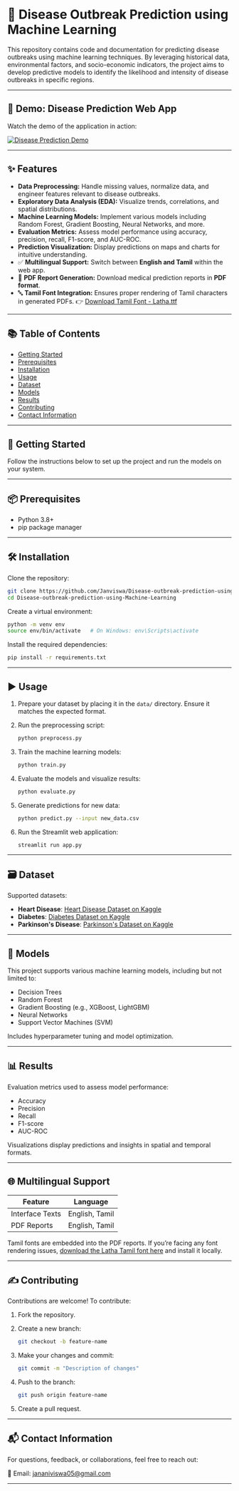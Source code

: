 # 🏪 Disease Outbreak Prediction using Machine Learning

This repository contains code and documentation for predicting disease outbreaks using machine learning techniques. By leveraging historical data, environmental factors, and socio-economic indicators, the project aims to develop predictive models to identify the likelihood and intensity of disease outbreaks in specific regions.

---

## 🎥 Demo: Disease Prediction Web App

Watch the demo of the application in action:

[![Disease Prediction Demo](https://youtu.be/Q9zsqP_l_GM)](https://youtu.be/Q9zsqP_l_GM)

---

## ✨ Features

* **Data Preprocessing:** Handle missing values, normalize data, and engineer features relevant to disease outbreaks.
* **Exploratory Data Analysis (EDA):** Visualize trends, correlations, and spatial distributions.
* **Machine Learning Models:** Implement various models including Random Forest, Gradient Boosting, Neural Networks, and more.
* **Evaluation Metrics:** Assess model performance using accuracy, precision, recall, F1-score, and AUC-ROC.
* **Prediction Visualization:** Display predictions on maps and charts for intuitive understanding.
* ✅ **Multilingual Support:** Switch between **English and Tamil** within the web app.
* 🧾 **PDF Report Generation:** Download medical prediction reports in **PDF format**.
* 🔤 **Tamil Font Integration:** Ensures proper rendering of Tamil characters in generated PDFs.
  👉 [Download Tamil Font - Latha.ttf](https://www.cdnfonts.com/latha.font)

---

## 📚 Table of Contents

* [Getting Started](#getting-started)
* [Prerequisites](#prerequisites)
* [Installation](#installation)
* [Usage](#usage)
* [Dataset](#dataset)
* [Models](#models)
* [Results](#results)
* [Contributing](#contributing)
* [Contact Information](#contact-information)

---

## 🚀 Getting Started

Follow the instructions below to set up the project and run the models on your system.

---

## 📦 Prerequisites

* Python 3.8+
* pip package manager

---

## 🛠️ Installation

Clone the repository:

```bash
git clone https://github.com/Janviswa/Disease-outbreak-prediction-using-Machine-Learning.git
cd Disease-outbreak-prediction-using-Machine-Learning
```

Create a virtual environment:

```bash
python -m venv env
source env/bin/activate   # On Windows: env\Scripts\activate
```

Install the required dependencies:

```bash
pip install -r requirements.txt
```

---

## ▶️ Usage

1. Prepare your dataset by placing it in the `data/` directory. Ensure it matches the expected format.

2. Run the preprocessing script:

   ```bash
   python preprocess.py
   ```

3. Train the machine learning models:

   ```bash
   python train.py
   ```

4. Evaluate the models and visualize results:

   ```bash
   python evaluate.py
   ```

5. Generate predictions for new data:

   ```bash
   python predict.py --input new_data.csv
   ```

6. Run the Streamlit web application:

   ```bash
   streamlit run app.py
   ```

---

## 🗃 Dataset

Supported datasets:

* **Heart Disease**: [Heart Disease Dataset on Kaggle](https://www.kaggle.com/ronitf/heart-disease-uci)
* **Diabetes**: [Diabetes Dataset on Kaggle](https://www.kaggle.com/datasets/mathchi/diabetes-data-set)
* **Parkinson's Disease**: [Parkinson's Dataset on Kaggle](https://www.kaggle.com/datasets/nidaguler/parkinsons-data)

---

## 🧠 Models

This project supports various machine learning models, including but not limited to:

* Decision Trees
* Random Forest
* Gradient Boosting (e.g., XGBoost, LightGBM)
* Neural Networks
* Support Vector Machines (SVM)

Includes hyperparameter tuning and model optimization.

---

## 📊 Results

Evaluation metrics used to assess model performance:

* Accuracy
* Precision
* Recall
* F1-score
* AUC-ROC

Visualizations display predictions and insights in spatial and temporal formats.

---

## 🌐 Multilingual Support

| Feature         | Language       |
| --------------- | -------------- |
| Interface Texts | English, Tamil |
| PDF Reports     | English, Tamil |

Tamil fonts are embedded into the PDF reports. If you’re facing any font rendering issues, [download the Latha Tamil font here](https://www.cdnfonts.com/latha.font) and install it locally.

---

## ✍️ Contributing

Contributions are welcome! To contribute:

1. Fork the repository.

2. Create a new branch:

   ```bash
   git checkout -b feature-name
   ```

3. Make your changes and commit:

   ```bash
   git commit -m "Description of changes"
   ```

4. Push to the branch:

   ```bash
   git push origin feature-name
   ```

5. Create a pull request.

---

## 📬 Contact Information

For questions, feedback, or collaborations, feel free to reach out:

📧 Email: [jananiviswa05@gmail.com](allanotieno2001@gmail.com)

---
